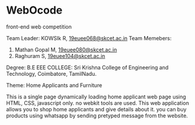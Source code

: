 # WebOcode
front-end web competition

Team Leader: KOWSIk R, 19euee068@skcet.ac.in
Team Memebers: 
1. Mathan Gopal M, 19euee080@skcet.ac.in
2. Raghuram S, 19euee104@skcet.ac.in

Degree: B.E EEE
COLLEGE: Sri Krishna College of Engineering and Technology, Coimbatore, TamilNadu.

Theme: Home Applicants and Furniture

  This is a single page dynamically loading home applicant web page using HTML, CSS, javascript only. no webkit tools are used.
  This web application allows you to shop home applicants and give details about it.
  you can buy products using whatsapp by sending pretyped message from the website.
  
